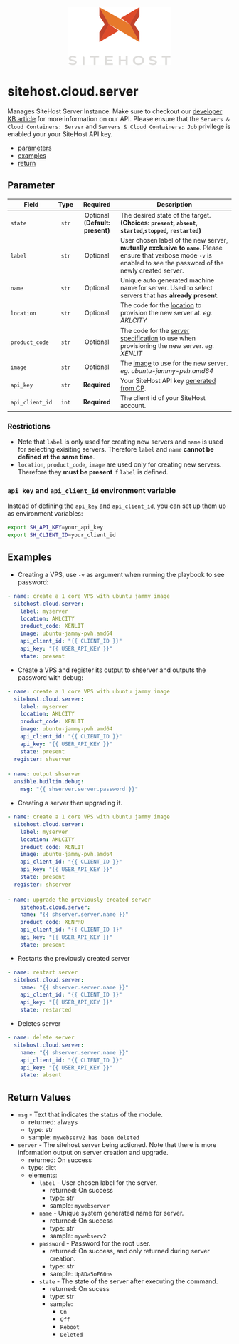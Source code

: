 <p align="center">
    <a href="https://sitehost.nz" target="_blank">
        <img src="../.github/sitehost-logo.svg" height="130">
    </a>
</p>

# sitehost.cloud.server
Manages SiteHost Server Instance. Make sure to checkout our [developer KB article](https://kb.sitehost.nz/developers) for more information on our API. Please ensure that the `Servers & Cloud Containers: Server` and `Servers & Cloud Containers: Job` privilege is enabled your your SiteHost API key.

- [parameters](#parameter)
- [examples](#examples)
- [return](#return-values)

## Parameter
| Field     | Type | Required | Description                                                                  |
|-----------|------|----------|------------------------------------------------------------------------------|
| `state` | <center>`str`</center> | <center>Optional **(Default: present)**</center> | The desired state of the target.  **(Choices: `present`, `absent`, `started`,`stopped`, `restarted`)** |
| `label` | <center>`str`</center> | <center>Optional</center> | User chosen label of the new server, **mutually exclusive to `name`**.  Please ensure that verbose mode `-v` is enabled to see the password of the newly created server.  |
| `name` | <center>`str`</center> | <center>Optional</center> | Unique auto generated machine name for server. Used to select servers that has **already present**.   |
| `location` | <center>`str`</center> | <center>Optional</center> | The code for the [location](https://kb.sitehost.nz/developers/api/locations) to provision the new server at. *eg. AKLCITY*   |
| `product_code` | <center>`str`</center> | <center>Optional</center> | The code for the [server specification](specification,https://kb.sitehost.nz/developers/api/product-codes) to use when provisioning the new server. *eg. XENLIT*|
| `image` | <center>`str`</center> | <center>Optional</center> | The [image](https://kb.sitehost.nz/developers/api/images) to use for the new server. *eg. ubuntu-jammy-pvh.amd64*   |
| `api_key` | <center>`str`</center> | <center>**Required**</center> | Your SiteHost API key [generated from CP](https://kb.sitehost.nz/developers/api#creating-an-api-key). |
| `api_client_id` | <center>`int`</center> | <center>**Required**</center> | The client id of your SiteHost account. |


### Restrictions

- Note that `label` is only used for creating new servers and `name` is used for selecting exisiting servers. Therefore `label` and `name` **cannot be defined at the same time**.
- `location`, `product_code`, `image` are used only for creating new servers. Therefore they **must be present** if `label` is defined.

### `api key` and `api_client_id` environment variable

Instead of defining the `api_key` and `api_client_id`, you can set up them up as environment variables:
```bash
export SH_API_KEY=your_api_key
export SH_CLIENT_ID=your_client_id
``` 

## Examples

- Creating a VPS, use `-v` as argument when running the playbook to see password:
```yml
- name: create a 1 core VPS with ubuntu jammy image
  sitehost.cloud.server:
    label: myserver
    location: AKLCITY
    product_code: XENLIT
    image: ubuntu-jammy-pvh.amd64
    api_client_id: "{{ CLIENT_ID }}"
    api_key: "{{ USER_API_KEY }}"
    state: present
```

- Create a VPS and register its output to shserver and outputs the password with debug:
```yml
- name: create a 1 core VPS with ubuntu jammy image
  sitehost.cloud.server:
    label: myserver
    location: AKLCITY
    product_code: XENLIT
    image: ubuntu-jammy-pvh.amd64
    api_client_id: "{{ CLIENT_ID }}"
    api_key: "{{ USER_API_KEY }}"
    state: present
  register: shserver 

- name: output shserver
  ansible.builtin.debug:
    msg: "{{ shserver.server.password }}"
```

- Creating a server then upgrading it.
```yml
- name: create a 1 core VPS with ubuntu jammy image
  sitehost.cloud.server:
    label: myserver
    location: AKLCITY
    product_code: XENLIT
    image: ubuntu-jammy-pvh.amd64
    api_client_id: "{{ CLIENT_ID }}"
    api_key: "{{ USER_API_KEY }}"
    state: present
  register: shserver 

- name: upgrade the previously created server
    sitehost.cloud.server:
    name: "{{ shserver.server.name }}"
    product_code: XENPRO
    api_client_id: "{{ CLIENT_ID }}"
    api_key: "{{ USER_API_KEY }}"
    state: present
```

- Restarts the previously created server
```yml
- name: restart server
  sitehost.cloud.server:
    name: "{{ shserver.server.name }}"
    api_client_id: "{{ CLIENT_ID }}"
    api_key: "{{ USER_API_KEY }}"
    state: restarted
```

- Deletes server 
```yml
- name: delete server
  sitehost.cloud.server:
    name: "{{ shserver.server.name }}"
    api_client_id: "{{ CLIENT_ID }}"
    api_key: "{{ USER_API_KEY }}"
    state: absent
```

## Return Values
- `msg` - Text that indicates the status of the module.
    - returned: always
    - type: str
    - sample: `mywebserv2 has been deleted`
- `server` - The sitehost server being actioned. Note that there is more information output on server creation and upgrade.
    - returned: On success
    - type: dict
    - elements:
        - `label` - User chosen label for the server.
            - returned: On success
            - type: str
            - sample: `mywebserver`
        - `name` - Unique system generated name for server.
            - returned: On success
            - type: str
            - sample: `mywebserv2`
        - `password` - Password for the root user.
            - returned: On success, and only returned during server creation.
            - type: str
            - sample: `Up8Da5oE60ns`
        - `state` - The state of the server after executing the command.
            - returned: On sucess
            - type: str
            - sample:
                - `On`
                - `Off`
                - `Reboot`
                - `Deleted`